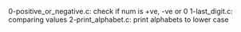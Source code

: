 0-positive_or_negative.c: check if num is +ve, -ve or 0
1-last_digit.c: comparing values
2-print_alphabet.c: print alphabets to lower case
